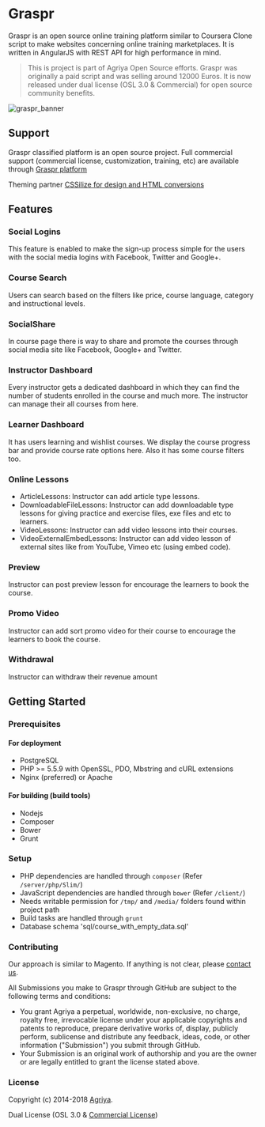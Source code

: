 # Graspr

Graspr is an open source online training platform similar to Coursera Clone script to make websites concerning online training marketplaces. It is written in AngularJS with REST API for high performance in mind.

> This is project is part of Agriya Open Source efforts. Graspr was originally a paid script and was selling around 12000 Euros. It is now released under dual license (OSL 3.0 & Commercial) for open source community benefits.

![graspr_banner](https://user-images.githubusercontent.com/4700341/47853045-8b694400-de03-11e8-9aef-ff1260a371fc.png)

## Support

Graspr classified platform is an open source project. Full commercial support (commercial license, customization, training, etc) are available through [Graspr platform](http://graspr.demo.agriya.com/#!/)

Theming partner [CSSilize for design and HTML conversions](http://cssilize.com/)

## Features

### Social Logins

This feature is enabled to make the sign-up process simple for the users with the social media logins with Facebook, Twitter and Google+.
  
### Course Search

Users can search based on the filters like price, course language, category and instructional levels.

### SocialShare

In course page there is way to share and promote the courses through social media site like Facebook, Google+ and Twitter.

### Instructor Dashboard

Every instructor gets a dedicated dashboard in which they can find the number of students enrolled in the course and much more. The instructor can manage their all courses from here.

### Learner Dashboard

It has users learning and wishlist courses. We display the course progress bar and provide course rate options here. Also it has some course filters too. 

### Online Lessons

* ArticleLessons: Instructor can add article type lessons.
* DownloadableFileLessons: Instructor can add downloadable type lessons for giving practice and exercise files, exe files and etc to learners.
* VideoLessons: Instructor can add video lessons into their courses.
* VideoExternalEmbedLessons: Instructor can add video lesson of external sites like from YouTube, Vimeo etc (using embed code).

### Preview

Instructor can post preview lesson for encourage the learners to book the course.

### Promo Video

Instructor can add sort promo video for their course to encourage the learners to book the course.

### Withdrawal

Instructor can withdraw their revenue amount

## Getting Started

### Prerequisites

#### For deployment

* PostgreSQL
* PHP >= 5.5.9 with OpenSSL, PDO, Mbstring and cURL extensions
* Nginx (preferred) or Apache

#### For building (build tools)

* Nodejs
* Composer
* Bower
* Grunt

### Setup

* PHP dependencies are handled through `composer` (Refer `/server/php/Slim/`)
* JavaScript dependencies are handled through `bower` (Refer `/client/`)
* Needs writable permission for `/tmp/` and `/media/` folders found within project path
* Build tasks are handled through `grunt`
* Database schema 'sql/course_with_empty_data.sql'

### Contributing

Our approach is similar to Magento. If anything is not clear, please [contact us](https://www.agriya.com/contact).

All Submissions you make to Graspr through GitHub are subject to the following terms and conditions:

* You grant Agriya a perpetual, worldwide, non-exclusive, no charge, royalty free, irrevocable license under your applicable copyrights and patents to reproduce, prepare derivative works of, display, publicly perform, sublicense and distribute any feedback, ideas, code, or other information ("Submission") you submit through GitHub.
* Your Submission is an original work of authorship and you are the owner or are legally entitled to grant the license stated above.


### License

Copyright (c) 2014-2018 [Agriya](https://www.agriya.com/).

Dual License (OSL 3.0 & [Commercial License](https://www.agriya.com/contact))
